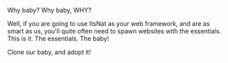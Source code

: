 Why baby? Why baby, WHY?

Well, if you are going to use ItsNat as your web framework, and are as smart as us, you'll quite often need to spawn websites with the essentials. This is it. The essentials. The baby!

Clone our baby, and adopt it! 
